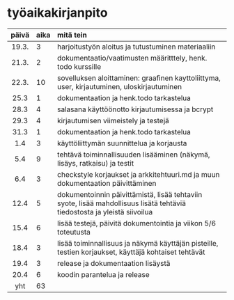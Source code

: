 # työaikakirjanpito

| päivä | aika | mitä tein  |
| :----:|:-----| :-----|
| 19.3. | 3    | harjoitustyön aloitus ja tutustuminen materiaaliin |
| 21.3. | 2    | dokumentaatio/vaatimusten määritttely, henk. todo kurssille |
| 22.3. | 10   | sovelluksen aloittaminen: graafinen kayttoliittyma, user, kirjautuminen, uloskirjautuminen |
| 25.3  | 1    | dokumentaation ja henk.todo tarkastelua |
| 28.3  | 4    | salasana käyttöönotto kirjautumisessa ja bcrypt |
| 29.3  | 4    | kirjautumisen viimeistely ja testejä |
| 31.3  | 1    | dokumentaation ja henk.todo tarkastelua |
| 1.4   | 3    | käyttöliittymän suunnittelua ja korjausta |
| 5.4   | 9    | tehtävä toiminnallisuuden lisääminen (näkymä, lisäys, ratkaisu) ja testit |
| 6.4   | 3    | checkstyle korjaukset ja arkkitehtuuri.md ja muun dokumentaation päivittäminen |
| 12.4  | 5    | dokumentoinnin päivittämistä, lisää tehtaviin syote, lisää mahdollisuus lisätä tehtäviä tiedostosta ja yleistä siivoilua |
| 15.4  | 6    | lisää testejä, päivitä dokumentointia ja viikon 5/6 toteutusta |
| 18.4  | 3    | lisää toiminnallisuus ja näkymä käyttäjän pisteille, testien korjaukset, käyttäjä kohtaiset tehtävät |
| 19.4  | 3    | release ja dokumentaation lisäystä |
| 20.4  | 6    | koodin parantelua ja release |
| yht   | 63   | | 
